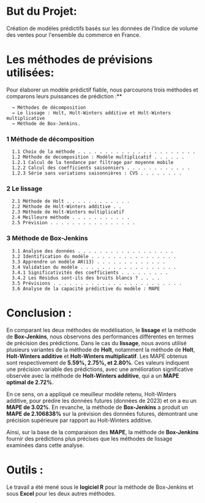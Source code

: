 # But du Projet:

Création de modèles prédictifs basés sur les données de l'Indice de volume des ventes pour l'ensemble du commerce en France.

# Les méthodes de prévisions utilisées:
   
Pour élaborer un modèle prédictif fiable, nous parcourons trois méthodes et comparons leurs puissances de prédiction :**

      → Méthodes de décomposition
      → Le lissage : Holt, Holt-Winters additive et Holt-Winters multiplicative
      → Méthode de Box-Jenkins.

### 1 Méthode de décomposition

      1.1 Choix de la méthode . . . . . . . . . . . . . . . . . . . . . . 
      1.2 Méthode de decomposition : Modèle multiplicatif . . . . . .     
      1.2.1 Calcul de la tendance par filtrage par moyenne mobile
      1.2.2 Calcul des coefficients saisonniers . . . . . . . . . . . .
      1.2.3 Série sans variations saisonnières : CVS . . . . . . . .
      
### 2 Le lissage

      2.1 Méthode de Holt . . . . . . . . . . . .
      2.2 Méthode de Holt-Winters additive . .
      2.3 Méthode de Holt-Winters multiplicatif
      2.4 Meilleure méthode . . . . . . . . . . .
      2.5 Prévision . . . . . . . . . . . . . . . .

### 3 Méthode de Box-Jenkins

      3.1 Analyse des données . . . . . . . . . . . . . . . . . .
      3.2 Identification du modèle . . . . . . . . . . . . . . . .
      3.3 Apprendre un modèle AR(13) . . . . . . . . . . . . .
      3.4 Validation du modèle . . . . . . . . . . . . . . . . . .
      3.4.1 Significativités des coefficients . . . . . . . . .
      3.4.2 Les Résidus sont-ils des bruits blancs ? . . . .
      3.5 Prévisions . . . . . . . . . . . . . . . . . . . . . . . .
      3.6 Analyse de la capacité prédictive du modèle : MAPE


  # Conclusion :
                          
En comparant les deux méthodes de modélisation, le **lissage** et la méthode de **Box-Jenkins**, nous observons des performances différentes en termes de précision des prédictions. Dans le cas du **lissage**, nous avons utilisé plusieurs variantes de la méthode de **Holt**, notamment la méthode de **Holt**, **Holt-Winters additive** et **Holt-Winters  multiplicatif**. Les MAPE obtenus sont respectivement de **5.59%, 2.75%, et 2.80%**. Ces valeurs indiquent une précision variable des prédictions, avec une amélioration significative observée avec la méthode de **Holt-Winters additive**, qui a un **MAPE optimal de 2.72%**.
      
En ce sens, on a appliqué ce meuilleur modèle retenu, Holt-Winters additive, pour prédire les données futures (données de 2023) et on a eu un **MAPE de 3.02%**. En revanche, la méthode de **Box-Jenkins** a produit un **MAPE de 2.106838%** sur la prévision des données futures, démontrant une précision supérieure par rapport au Holt-Winters additive.
      
Ainsi, sur la base de la comparaison des **MAPE**, la méthode de **Box-Jenkins** fournir des prédictions plus précises que les méthodes de lissage examinées dans cette analyse.


 # Outils : 
 Le travail a été mené sous le **logiciel R** pour la méthode de Box-Jenkins et sous **Excel** pour les deux autres méthodes.
